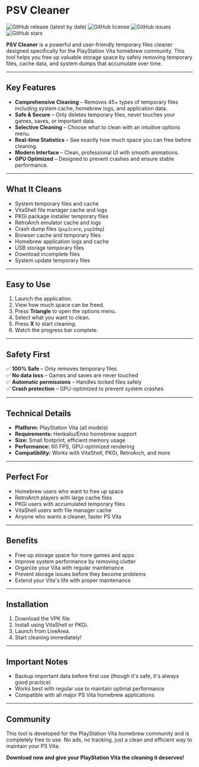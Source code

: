 # PSV Cleaner

![GitHub release (latest by date)](https://img.shields.io/github/v/release/TuoUsername/PSV-Cleaner)
![GitHub license](https://img.shields.io/github/license/TuoUsername/PSV-Cleaner)
![GitHub issues](https://img.shields.io/github/issues/TuoUsername/PSV-Cleaner)
![GitHub stars](https://img.shields.io/github/stars/TuoUsername/PSV-Cleaner?style=social)

**PSV Cleaner** is a powerful and user-friendly temporary files cleaner designed specifically for the PlayStation Vita homebrew community. This tool helps you free up valuable storage space by safely removing temporary files, cache data, and system dumps that accumulate over time.

---

## Key Features

- **Comprehensive Cleaning** – Removes 45+ types of temporary files including system cache, homebrew logs, and application data.  
- **Safe & Secure** – Only deletes temporary files, never touches your games, saves, or important data.  
- **Selective Cleaning** – Choose what to clean with an intuitive options menu.  
- **Real-time Statistics** – See exactly how much space you can free before cleaning.  
- **Modern Interface** – Clean, professional UI with smooth animations.  
- **GPU Optimized** – Designed to prevent crashes and ensure stable performance.

---

## What It Cleans

- System temporary files and cache  
- VitaShell file manager cache and logs  
- PKGi package installer temporary files  
- RetroArch emulator cache and logs  
- Crash dump files (`psp2core`, `psp2dmp`)  
- Browser cache and temporary files  
- Homebrew application logs and cache  
- USB storage temporary files  
- Download incomplete files  
- System update temporary files  

---

## Easy to Use

1. Launch the application.  
2. View how much space can be freed.  
3. Press **Triangle** to open the options menu.  
4. Select what you want to clean.  
5. Press **X** to start cleaning.  
6. Watch the progress bar complete.  

---

## Safety First

✅ **100% Safe** – Only removes temporary files  
✅ **No data loss** – Games and saves are never touched  
✅ **Automatic permissions** – Handles locked files safely  
✅ **Crash protection** – GPU-optimized to prevent system crashes  

---

## Technical Details

- **Platform:** PlayStation Vita (all models)  
- **Requirements:** Henkaku/Enso homebrew support  
- **Size:** Small footprint, efficient memory usage  
- **Performance:** 60 FPS, GPU-optimized rendering  
- **Compatibility:** Works with VitaShell, PKGi, RetroArch, and more  

---

## Perfect For

- Homebrew users who want to free up space  
- RetroArch players with large cache files  
- PKGi users with accumulated temporary files  
- VitaShell users with file manager cache  
- Anyone who wants a cleaner, faster PS Vita  

---

## Benefits

- Free up storage space for more games and apps  
- Improve system performance by removing clutter  
- Organize your Vita with regular maintenance  
- Prevent storage issues before they become problems  
- Extend your Vita's life with proper maintenance  

---

## Installation

1. Download the VPK file.  
2. Install using VitaShell or PKGi.  
3. Launch from LiveArea.  
4. Start cleaning immediately!  

---

## Important Notes

- Backup important data before first use (though it's safe, it's always good practice)  
- Works best with regular use to maintain optimal performance  
- Compatible with all major PS Vita homebrew applications  

---

## Community

This tool is developed for the PlayStation Vita homebrew community and is completely free to use. No ads, no tracking, just a clean and efficient way to maintain your PS Vita.

**Download now and give your PlayStation Vita the cleaning it deserves!**

